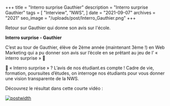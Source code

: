 +++
title = "Interro surprise Gauthier"
description = "Interro surprise Gauthier"
tags = [
    "Interview",
    "NWS",
]
date = "2021-09-07"
archives = "2021"
seo_image = "/uploads/post/Interro_Gauthier.png"
+++

Retour sur Gauthier qui donne son avis sur l'école.

<!--more-->

**Interro surprise - Gauthier**

C’est au tour de Gauthier, élève de 2ème année (maintenant 3ème !) en Web Marketing qui a pu donner son avis sur l’école en se prêtant au jeu de l’ « interro surprise » 🤔

💬 « Interro surprise » ? L’avis de nos étudiant.es compte ! Cadre de vie, formation, poursuites d’études, on interroge nos étudiants pour vous donner une vision transparente de la NWS. 

Découvrez le résultat dans cette courte vidéo :

[![postwidth](/uploads/post/Interro_Gauthier_YT.png)](https://youtu.be/DiAwESpciDY "Normandie Web School Interro surprise Gauthier")
